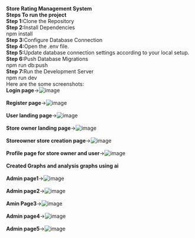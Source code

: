 <b>Store Rating Management System</b><br/>
<b>Steps To run the project</b></br>
<b> Step 1:</b>Clone the Repository<br/>
<b> Step 2:</b>Install Dependencies<br/>
            npm install<br/>
<b> Step 3:</b>Configure Database Connection<br/>
<b> Step 4:</b>Open the .env file.<br/>
<b> Step 5:</b>Update database connection settings according to your local setup.<br/>
<b> Step 6:</b>Push Database Migrations<br/>
npm run db:push<br/>
<b> Step 7:</b>Run the Development Server<br/>
npm run dev<br/>
Here are the some screenshots:<br/>
<b>Login page</b>->![image](https://github.com/user-attachments/assets/2fb7c0ef-600a-41cc-8dd5-23bc635b065e)<br/>
<br/><b>Register page</b>->![image](https://github.com/user-attachments/assets/d830338e-cf66-4db9-9e8f-770f65eb073d)<br/>
<br/><b>User landing page</b>->![image](https://github.com/user-attachments/assets/ecb17e06-743b-4cab-9b7f-0a8d9787eba4)<br/>
<br/><b>Store owner landing page</b>->![image](https://github.com/user-attachments/assets/c9396e7d-3e03-46d3-9ec6-d7ed5c472fbf)<br/>
<br/><b>Storeowner store  creation page</b>->![image](https://github.com/user-attachments/assets/2bc3865e-b1d0-4147-982e-268c8638ce48)<br/>
<br/><b>Profile page for store owner and user</b>->![image](https://github.com/user-attachments/assets/c55df6cf-f822-4600-ba4b-6fe9844a7e49)<br/>
<br/><b>Created Graphs and analysis graphs using ai</b><br/>
<br/><b>Admin page1</b>->![image](https://github.com/user-attachments/assets/451bdf31-51c1-4f2b-85b3-69ddbfe938f8)<br/>
<br/><b>Admin page2</b>->![image](https://github.com/user-attachments/assets/3ff1d49d-23f8-40bf-bca6-f2407e21ff45)<br/>
<br/><b>Amin Page3</b>->![image](https://github.com/user-attachments/assets/6d1ea5e2-1d1a-4bce-a6e1-f1a4158ddd0c)<br/>
<br/><b>Admin page4</b>->![image](https://github.com/user-attachments/assets/ca365286-b3d3-457f-a34b-287959a2c79c)<br/>
<br/><b>Admin page5</b>->![image](https://github.com/user-attachments/assets/a123f927-0e4b-4cae-8c72-1da2376345c2)<br/>






